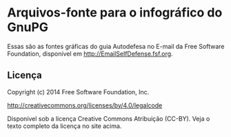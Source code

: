 Arquivos-fonte para o infográfico do GnuPG
==========================================

Essas são as fontes gráficas do guia Autodefesa no E-mail da Free Software
Foundation, disponível em <http://EmailSelfDefense.fsf.org>.

Licença
-------

Copyright (c) 2014 Free Software Foundation, Inc.

<http://creativecommons.org/licenses/by/4.0/legalcode>

Disponível sob a licença Creative Commons Atribuição (CC-BY). Veja o texto
completo da licença no site acima.
